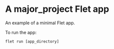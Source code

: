 # A major_project Flet app

An example of a minimal Flet app.

To run the app:

```
flet run [app_directory]
```